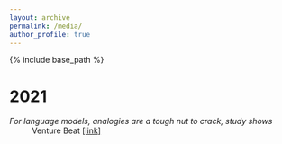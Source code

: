 ```yaml
---
layout: archive
permalink: /media/
author_profile: true
---
```


{% include base_path %}

# 2021

<p style="margin-left: 40px; text-indent: -40px;">
<em>For language models, analogies are a tough nut to crack, study shows</em> <br>
Venture Beat
<a href="https://venturebeat.com/2021/05/13/for-language-models-analogies-are-a-tough-nut-to-crack-study-shows/">[link]</a>
</p>
